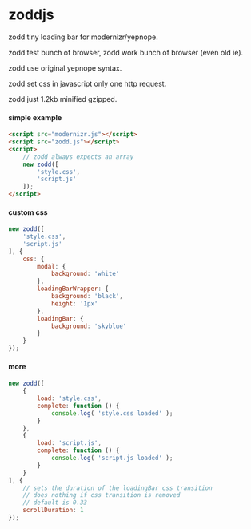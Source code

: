 zoddjs
======

zodd tiny loading bar for modernizr/yepnope.

zodd test bunch of browser, zodd work bunch of browser (even old ie).

zodd use original yepnope syntax.

zodd set css in javascript only one http request.

zodd just 1.2kb minified gzipped.

#### simple example
```html
<script src="modernizr.js"></script>
<script src="zodd.js"></script>
<script>
	// zodd always expects an array
	new zodd([
		'style.css',
		'script.js'
	]);
</script>
```

#### custom css
```javascript
new zodd([
	'style.css',
	'script.js'
], {
	css: {
		modal: {
			background: 'white'
		},
		loadingBarWrapper: {
			background: 'black',
			height: '1px'
		},
		loadingBar: {
			background: 'skyblue'
		}
	}
});
```

#### more
```javascript
new zodd([
	{
		load: 'style.css',
		complete: function () {
			console.log( 'style.css loaded' );
		}
	},
	{
		load: 'script.js',
		complete: function () {
			console.log( 'script.js loaded' );
		}
	}
], {
	// sets the duration of the loadingBar css transition
	// does nothing if css transition is removed
	// default is 0.33
	scrollDuration: 1
});
```
